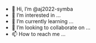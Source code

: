 - 👋 Hi, I’m @aj2022-symba
- 👀 I’m interested in ...
- 🌱 I’m currently learning ...
- 💞️ I’m looking to collaborate on ...
- 📫 How to reach me ...

<!---
aj2022-symba/aj2022-symba is a ✨ special ✨ repository because its `README.md` (this file) appears on your GitHub profile.
You can click the Preview link to take a look at your changes.
--->
